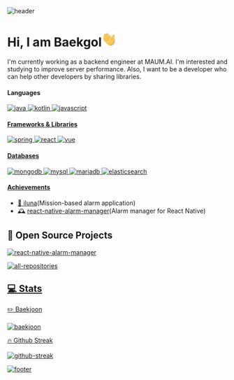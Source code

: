 <img src="https://capsule-render.vercel.app/api?type=shark&color=B4B4FF&height=200&section=header&text=Baekgol&fontSize=70&fontColor=323232&fontAlign=20&fontAlignY=45&rotate=-10" alt="header" />

<h1>Hi, I am Baekgol<img src="wave.gif" width="35"></h1>

I'm currently working as a backend engineer at MAUM.AI. I'm interested and studying to improve server performance. Also, I want to be a developer who can help other developers by sharing libraries.

#### Languages
<p>
  <a href="https://github.com/search?q=user%3Abaekgol+language%3Ajava"><img src="https://img.shields.io/badge/Java-007396.svg?logo=java&logoColor=white" alt="java" />
  <a href="https://github.com/search?q=user%3Abaekgol+language%3Akotlin"><img src="https://img.shields.io/badge/Kotlin-0095D5.svg?logo=Kotlin&logoColor=white" alt="kotlin" />
  <a href="https://github.com/search?q=user%3Abaekgol+language%3Ajavascript"><img src="https://img.shields.io/badge/JavaScript-F7DF1E.svg?logo=javascript&logoColor=black" alt="javascript" />
</p>

#### Frameworks & Libraries
<p>
  <img src="https://img.shields.io/badge/Spring-6DB33F?logo=Spring&logoColor=white" alt="spring" />
  <img src="https://img.shields.io/badge/React-20232a.svg?logo=react&logoColor=%2361DAFB" alt="react" />
  <img src="https://img.shields.io/badge/Vue.js-4FC08D?logo=vue.js&logoColor=white" alt="vue" />
</p>
    
#### Databases
<p>
  <img src="https://img.shields.io/badge/MongoDB-47A248?logo=MongoDB&logoColor=white" alt="mongodb" />
  <img src="https://img.shields.io/badge/MySQL-4479A1?logo=MySQL&logoColor=white" alt="mysql" />
  <img src="https://img.shields.io/badge/MariaDB-003545?logo=MariaDB&logoColor=white" alt="mariadb" />
  <img src="https://img.shields.io/badge/Elasticsearch-005571?logo=Elasticsearch&logoColor=white" alt="elasticsearch" />
</p>

#### Achievements

- 📱 [iluna](https://play.google.com/store/apps/details?id=com.iluna)(Mission-based alarm application)
- 🕰 [react-native-alarm-manager](https://github.com/baekgol/react-native-alarm-manager)(Alarm manager for React Native)
    
## 📘 Open Source Projects

<p>
  <a href="https://github.com/baekgol/react-native-alarm-manager"><img width="282" src="https://denvercoder1-github-readme-stats.vercel.app/api/pin/?username=baekgol&repo=react-native-alarm-manager&theme=react&bg_color=1F222E&title_color=F85D7F&icon_color=F8D866&hide_border=true&show_icons=true" alt="react-native-alarm-manager" />
</p>

<p>
  <a href="https://github.com/baekgol?tab=repositories&sort=stargazers"><img src="https://custom-icon-badges.herokuapp.com/badge/-All%20Repositories-2962FF?style=for-the-badge&logoColor=white&logo=repo" alt="all-repositories" />
</p>

## 💻 Stats

<p>
  <summary>✏️ Baekjoon</summary>
  <br/>
  <img src="http://mazassumnida.wtf/api/v2/generate_badge?boj=changu18" alt="baekjoon" />
</p>
    
<p>
  <summary>🔥 Github Streak</summary>
  <br/>
  <img src="https://github-readme-streak-stats.herokuapp.com/?user=baekgol&theme=dark&show-icons=true" alt="github-streak" />
</p>

<img src="https://capsule-render.vercel.app/api?type=shark&color=B4B4FF&section=footer" alt="footer" />
